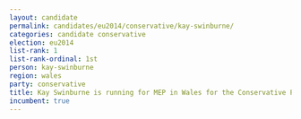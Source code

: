 ```yaml
---
layout: candidate
permalink: candidates/eu2014/conservative/kay-swinburne/
categories: candidate conservative
election: eu2014
list-rank: 1
list-rank-ordinal: 1st
person: kay-swinburne
region: wales
party: conservative
title: Kay Swinburne is running for MEP in Wales for the Conservative Party
incumbent: true
---
```

